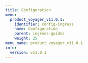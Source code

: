 ```yaml
---
title: Configuration
menu:
  product_voyager_v11.0.1:
    identifier: config-ingress
    name: Configuration
    parent: ingress-guides
    weight: 25
menu_name: product_voyager_v11.0.1
info:
  version: v11.0.1
---
```


